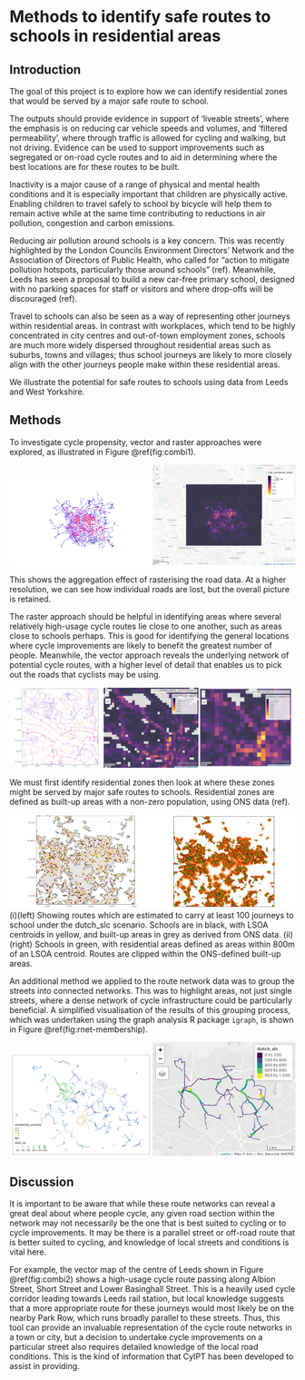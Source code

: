 Methods to identify safe routes to schools in residential areas
================

<!-- README.md is generated from README.Rmd. Please edit that file -->

## Introduction

<!-- badges: start -->

<!-- badges: end -->

The goal of this project is to explore how we can identify residential
zones that would be served by a major safe route to school.

The outputs should provide evidence in support of ‘liveable streets’,
where the emphasis is on reducing car vehicle speeds and volumes, and
‘filtered permeability’, where through traffic is allowed for cycling
and walking, but not driving. Evidence can be used to support
improvements such as segregated or on-road cycle routes and to aid in
determining where the best locations are for these routes to be built.

Inactivity is a major cause of a range of physical and mental health
conditions and it is especially important that children are physically
active. Enabling children to travel safely to school by bicycle will
help them to remain active while at the same time contributing to
reductions in air pollution, congestion and carbon emissions.

Reducing air pollution around schools is a key concern. This was
recently highlighted by the London Councils Environment Directors’
Network and the Association of Directors of Public Health, who called
for “action to mitigate pollution hotspots, particularly those around
schools” (ref). Meanwhile, Leeds has seen a proposal to build a new
car-free primary school, designed with no parking spaces for staff or
visitors and where drop-offs will be discouraged (ref).

Travel to schools can also be seen as a way of representing other
journeys within residential areas. In contrast with workplaces, which
tend to be highly concentrated in city centres and out-of-town
employment zones, schools are much more widely dispersed throughout
residential areas such as suburbs, towns and villages; thus school
journeys are likely to more closely align with the other journeys people
make within these residential areas.

We illustrate the potential for safe routes to schools using data from
Leeds and West Yorkshire.

## Methods

To investigate cycle propensity, vector and raster approaches were
explored, as illustrated in Figure
@ref(fig:combi1).

<img src="combined rnet.png" title="Demonstration of vector vs raster representations of combined commute/school travel route networks in sample region (West Yorkshire)." alt="Demonstration of vector vs raster representations of combined commute/school travel route networks in sample region (West Yorkshire)." width="50%" /><img src="combined rnet 1km raster.png" title="Demonstration of vector vs raster representations of combined commute/school travel route networks in sample region (West Yorkshire)." alt="Demonstration of vector vs raster representations of combined commute/school travel route networks in sample region (West Yorkshire)." width="50%" />

This shows the aggregation effect of rasterising the road data. At a
higher resolution, we can see how individual roads are lost, but the
overall picture is retained.

The raster approach should be helpful in identifying areas where several
relatively high-usage cycle routes lie close to one another, such as
areas close to schools perhaps. This is good for identifying the general
locations where cycle improvements are likely to benefit the greatest
number of people. Meanwhile, the vector approach reveals the underlying
network of potential cycle routes, with a higher level of detail that
enables us to pick out the roads that cyclists may be
using.

<img src="combined_rnet_leeds_centre.png" title="The vector route network, 100m and 200m resolution raster images for the centre of Leeds, showing the combined commute/school travel networks." alt="The vector route network, 100m and 200m resolution raster images for the centre of Leeds, showing the combined commute/school travel networks." width="33%" /><img src="100m_clxm_leeds_centre.png" title="The vector route network, 100m and 200m resolution raster images for the centre of Leeds, showing the combined commute/school travel networks." alt="The vector route network, 100m and 200m resolution raster images for the centre of Leeds, showing the combined commute/school travel networks." width="33%" /><img src="200m_clxm_leeds_centre.png" title="The vector route network, 100m and 200m resolution raster images for the centre of Leeds, showing the combined commute/school travel networks." alt="The vector route network, 100m and 200m resolution raster images for the centre of Leeds, showing the combined commute/school travel networks." width="33%" />

We must first identify residential zones then look at where these zones
might be served by major safe routes to schools. Residential zones are
defined as built-up areas with a non-zero population, using ONS data
(ref).

<img src="schools_and_lsoa.png" title="The location of schools, residential areas, and heavily used routes to schools in the Leeds and Bradford area." alt="The location of schools, residential areas, and heavily used routes to schools in the Leeds and Bradford area." width="50%" /><img src="routes_schools_intersch.png" title="The location of schools, residential areas, and heavily used routes to schools in the Leeds and Bradford area." alt="The location of schools, residential areas, and heavily used routes to schools in the Leeds and Bradford area." width="50%" />
(i)(left) Showing routes which are estimated to carry at least 100
journeys to school under the dutch\_slc scenario. Schools are in black,
with LSOA centroids in yellow, and built-up areas in grey as derived
from ONS data. (ii)(right) Schools in green, with residential areas
defined as areas within 800m of an LSOA centroid. Routes are clipped
within the ONS-defined built-up areas.

An additional method we applied to the route network data was to group
the streets into connected networks. This was to highlight areas, not
just single streets, where a dense network of cycle infrastructure could
be particularly beneficial. A simplified visualisation of the results of
this grouping process, which was undertaken using the graph analysis R
package `igraph`, is shown in Figure
@ref(fig:rnet-membership).

<img src="Plots/rnet-membership-4-groups.png" title="Route networks with high cycle to school potential (100+ trips per day under Go Dutch) grouped by connectivity, with the largest 4 groups in terms of number of segments highlighted by colour (left). A zoomed-in view of the second largest group." alt="Route networks with high cycle to school potential (100+ trips per day under Go Dutch) grouped by connectivity, with the largest 4 groups in terms of number of segments highlighted by colour (left). A zoomed-in view of the second largest group." width="50%" /><img src="Plots/rnet-group2.png" title="Route networks with high cycle to school potential (100+ trips per day under Go Dutch) grouped by connectivity, with the largest 4 groups in terms of number of segments highlighted by colour (left). A zoomed-in view of the second largest group." alt="Route networks with high cycle to school potential (100+ trips per day under Go Dutch) grouped by connectivity, with the largest 4 groups in terms of number of segments highlighted by colour (left). A zoomed-in view of the second largest group." width="50%" />

## Discussion

It is important to be aware that while these route networks can reveal a
great deal about where people cycle, any given road section within the
network may not necessarily be the one that is best suited to cycling or
to cycle improvements. It may be there is a parallel street or off-road
route that is better suited to cycling, and knowledge of local streets
and conditions is vital here.

For example, the vector map of the centre of Leeds shown in Figure
@ref(fig:combi2) shows a high-usage cycle route passing along Albion
Street, Short Street and Lower Basinghall Street. This is a heavily used
cycle corridor leading towards Leeds rail station, but local knowledge
suggests that a more appropriate route for these journeys would most
likely be on the nearby Park Row, which runs broadly parallel to these
streets. Thus, this tool can provide an invaluable representation of the
cycle route networks in a town or city, but a decision to undertake
cycle improvements on a particular street also requires detailed
knowledge of the local road conditions. This is the kind of information
that CyIPT has been developed to assist in providing.
